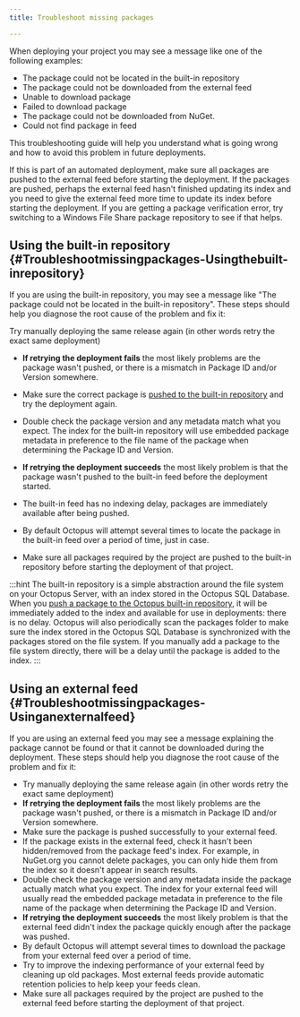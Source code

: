 ```yaml
---
title: Troubleshoot missing packages

---
```


When deploying your project you may see a message like one of the following examples:

- The package could not be located in the built-in repository
- The package could not be downloaded from the external feed
- Unable to download package
- Failed to download package
- The package could not be downloaded from NuGet.
- Could not find package in feed

This troubleshooting guide will help you understand what is going wrong and how to avoid this problem in future deployments.

If this is part of an automated deployment, make sure all packages are pushed to the external feed before starting the deployment. If the packages are pushed, perhaps the external feed hasn't finished updating its index and you need to give the external feed more time to update its index before starting the deployment. If you are getting a package verification error, try switching to a Windows File Share package repository to see if that helps.

## Using the built-in repository {#Troubleshootmissingpackages-Usingthebuilt-inrepository}

If you are using the built-in repository, you may see a message like "The package could not be located in the built-in repository". These steps should help you diagnose the root cause of the problem and fix it:

Try manually deploying the same release again (in other words retry the exact same deployment)

- **If retrying the deployment fails** the most likely problems are the package wasn't pushed, or there is a mismatch in Package ID and/or Version somewhere.

 - Make sure the correct package is [pushed to the built-in repository](/docs/packaging-applications/package-repositories/pushing-packages-to-the-built-in-repository.md) and try the deployment again.
 - Double check the package version and any metadata match what you expect. The index for the built-in repository will use embedded package metadata in preference to the file name of the package when determining the Package ID and Version.
- **If retrying the deployment succeeds** the most likely problem is that the package wasn't pushed to the built-in feed before the deployment started.
 - The built-in feed has no indexing delay, packages are immediately available after being pushed.
 - By default Octopus will attempt several times to locate the package in the built-in feed over a period of time, just in case.
 - Make sure all packages required by the project are pushed to the built-in repository before starting the deployment of that project.

:::hint
The built-in repository is a simple abstraction around the file system on your Octopus Server, with an index stored in the Octopus SQL Database. When you [push a package to the Octopus built-in repository](/docs/packaging-applications/package-repositories/pushing-packages-to-the-built-in-repository.md), it will be immediately added to the index and available for use in deployments: there is no delay. Octopus will also periodically scan the packages folder to make sure the index stored in the Octopus SQL Database is synchronized with the packages stored on the file system. If you manually add a package to the file system directly, there will be a delay until the package is added to the index.
:::

## Using an external feed {#Troubleshootmissingpackages-Usinganexternalfeed}

If you are using an external feed you may see a message explaining the package cannot be found or that it cannot be downloaded during the deployment. These steps should help you diagnose the root cause of the problem and fix it:

- Try manually deploying the same release again (in other words retry the exact same deployment)
 - **If retrying the deployment fails** the most likely problems are the package wasn't pushed, or there is a mismatch in Package ID and/or Version somewhere.
  - Make sure the package is pushed successfully to your external feed.
   - If the package exists in the external feed, check it hasn't been hidden/removed from the package feed's index. For example, in NuGet.org you cannot delete packages, you can only hide them from the index so it doesn't appear in search results.
   - Double check the package version and any metadata inside the package actually match what you expect. The index for your external feed will usually read the embedded package metadata in preference to the file name of the package when determining the Package ID and Version.
 - **If retrying the deployment succeeds** the most likely problem is that the external feed didn't index the package quickly enough after the package was pushed.
  - By default Octopus will attempt several times to download the package from your external feed over a period of time.
  - Try to improve the indexing performance of your external feed by cleaning up old packages. Most external feeds provide automatic retention policies to help keep your feeds clean.
  - Make sure all packages required by the project are pushed to the external feed before starting the deployment of that project.
